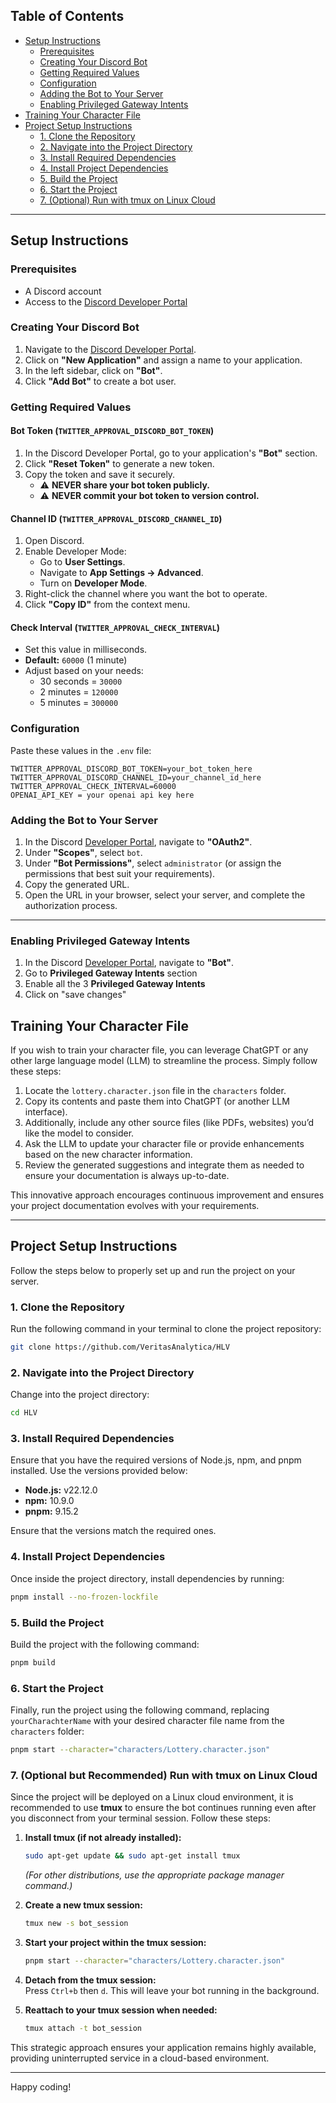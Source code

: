 

## Table of Contents

- [Setup Instructions](#setup-instructions)
  - [Prerequisites](#prerequisites)
  - [Creating Your Discord Bot](#creating-your-discord-bot)
  - [Getting Required Values](#getting-required-values)
  - [Configuration](#configuration)
  - [Adding the Bot to Your Server](#adding-the-bot-to-your-server)
  - [Enabling Privileged Gateway Intents](#Enabling-Privileged-Gateway-Intents)
- [Training Your Character File](#training-your-character-file)
- [Project Setup Instructions](#project-setup-instructions)
  - [1. Clone the Repository](#1-clone-the-repository)
  - [2. Navigate into the Project Directory](#2-navigate-into-the-project-directory)
  - [3. Install Required Dependencies](#3-install-required-dependencies)
  - [4. Install Project Dependencies](#4-install-project-dependencies)
  - [5. Build the Project](#5-build-the-project)
  - [6. Start the Project](#6-start-the-project)
  - [7. (Optional) Run with tmux on Linux Cloud](#7-optional-run-with-tmux-on-linux-cloud)

---

## Setup Instructions

### Prerequisites

- A Discord account
- Access to the [Discord Developer Portal](https://discord.com/developers/applications)

### Creating Your Discord Bot

1. Navigate to the [Discord Developer Portal](https://discord.com/developers/applications).
2. Click on **"New Application"** and assign a name to your application.
3. In the left sidebar, click on **"Bot"**.
4. Click **"Add Bot"** to create a bot user.

### Getting Required Values

#### Bot Token (`TWITTER_APPROVAL_DISCORD_BOT_TOKEN`)

1. In the Discord Developer Portal, go to your application's **"Bot"** section.
2. Click **"Reset Token"** to generate a new token.
3. Copy the token and save it securely.
    - ⚠️ **NEVER share your bot token publicly.**
    - ⚠️ **NEVER commit your bot token to version control.**

#### Channel ID (`TWITTER_APPROVAL_DISCORD_CHANNEL_ID`)

1. Open Discord.
2. Enable Developer Mode:
    - Go to **User Settings**.
    - Navigate to **App Settings → Advanced**.
    - Turn on **Developer Mode**.
3. Right-click the channel where you want the bot to operate.
4. Click **"Copy ID"** from the context menu.

#### Check Interval (`TWITTER_APPROVAL_CHECK_INTERVAL`)

- Set this value in milliseconds.
- **Default:** `60000` (1 minute)
- Adjust based on your needs:
    - 30 seconds = `30000`
    - 2 minutes = `120000`
    - 5 minutes = `300000`

### Configuration

Paste these values in the `.env` file:

```env
TWITTER_APPROVAL_DISCORD_BOT_TOKEN=your_bot_token_here
TWITTER_APPROVAL_DISCORD_CHANNEL_ID=your_channel_id_here
TWITTER_APPROVAL_CHECK_INTERVAL=60000
OPENAI_API_KEY = your openai api key here
```

### Adding the Bot to Your Server

1. In the Discord [Developer Portal](https://discord.com/developers/applications), navigate to **"OAuth2"**.
2. Under **"Scopes"**, select `bot`.
3. Under **"Bot Permissions"**, select `administrator` (or assign the permissions that best suit your requirements).
4. Copy the generated URL.
5. Open the URL in your browser, select your server, and complete the authorization process.

---

### Enabling Privileged Gateway Intents
1. In the Discord [Developer Portal](https://discord.com/developers/applications), navigate to **"Bot"**.
2. Go to **Privileged Gateway Intents** section
3. Enable all the 3 **Privileged Gateway Intents**
4. Click on "save changes"

## Training Your Character File

If you wish to train your character file, you can leverage ChatGPT or any other large language model (LLM) to streamline the process. Simply follow these steps:

1. Locate the `lottery.character.json` file in the `characters` folder.
2. Copy its contents and paste them into ChatGPT (or another LLM interface).
3. Additionally, include any other source files (like PDFs, websites) you’d like the model to consider.
4. Ask the LLM to update your character file or provide enhancements based on the new character information.
5. Review the generated suggestions and integrate them as needed to ensure your documentation is always up-to-date.

This innovative approach encourages continuous improvement and ensures your project documentation evolves with your requirements.

---

## Project Setup Instructions

Follow the steps below to properly set up and run the project on your server.

### 1. Clone the Repository

Run the following command in your terminal to clone the project repository:

```bash
git clone https://github.com/VeritasAnalytica/HLV
```

### 2. Navigate into the Project Directory

Change into the project directory:

```bash
cd HLV
```

### 3. Install Required Dependencies

Ensure that you have the required versions of Node.js, npm, and pnpm installed. Use the versions provided below:

- **Node.js:** v22.12.0
- **npm:** 10.9.0
- **pnpm:** 9.15.2

Ensure that the versions match the required ones.

### 4. Install Project Dependencies

Once inside the project directory, install dependencies by running:

```bash
pnpm install --no-frozen-lockfile
```

### 5. Build the Project

Build the project with the following command:

```bash
pnpm build
```

### 6. Start the Project

Finally, run the project using the following command, replacing `yourCharachterName` with your desired character file name from the `characters` folder:

```bash
pnpm start --character="characters/Lottery.character.json"
```

### 7. (Optional but Recommended) Run with tmux on Linux Cloud

Since the project will be deployed on a Linux cloud environment, it is recommended to use **tmux** to ensure the bot continues running even after you disconnect from your terminal session. Follow these steps:

1. **Install tmux (if not already installed):**

   ```bash
   sudo apt-get update && sudo apt-get install tmux
   ```
   *(For other distributions, use the appropriate package manager command.)*

2. **Create a new tmux session:**

   ```bash
   tmux new -s bot_session
   ```

3. **Start your project within the tmux session:**

   ```bash
   pnpm start --character="characters/Lottery.character.json"
   ```

4. **Detach from the tmux session:**  
   Press `Ctrl+b` then `d`. This will leave your bot running in the background.

5. **Reattach to your tmux session when needed:**

   ```bash
   tmux attach -t bot_session
   ```

This strategic approach ensures your application remains highly available, providing uninterrupted service in a cloud-based environment.

---


Happy coding!
